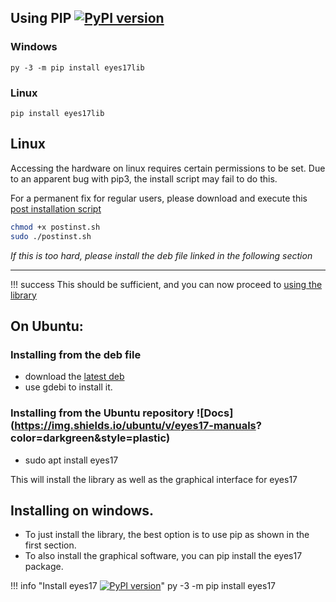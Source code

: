 
## Using PIP  [![PyPI version](https://badge.fury.io/py/eyes17lib.svg)](https://badge.fury.io/py/eyes17lib)

### Windows
```
py -3 -m pip install eyes17lib
```

### Linux
```
pip install eyes17lib
```

## Linux

Accessing the hardware on linux requires certain permissions to be set.
Due to an apparent bug with pip3, the install script may fail to do this.

For a permanent fix for regular users, please download and execute this
[post installation script](../assets/postinst.sh)

```bash
chmod +x postinst.sh
sudo ./postinst.sh
```

*If this is too hard, please install the deb file linked in the following section*

---
!!! success
    This should be sufficient, and you can now proceed to [using the library](../programming/intro)


## On Ubuntu:

### Installing from the deb file
+ download the [latest deb](https://csparkresearch.in/seelab3)
+ use gdebi to install it.

### Installing from the Ubuntu repository  ![Docs](https://img.shields.io/ubuntu/v/eyes17-manuals? color=darkgreen&style=plastic)

+ sudo apt install eyes17

This will install the library as well as the graphical interface for eyes17 

## Installing on windows.

+ To just install the library, the best option is to use pip as shown in the first section.
+ To also install the graphical software, you can pip install the eyes17 package.

!!! info "Install eyes17 [![PyPI version](https://badge.fury.io/py/eyes17.svg)](https://badge.fury.io/py/eyes17)"
	py -3 -m pip install eyes17


